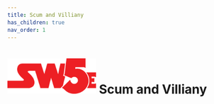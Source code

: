 ```yaml
---
title: Scum and Villiany
has_children: true
nav_order: 1
---
```


# <img src='zz Images/sw5e-logo.png' style= 'float:; width:200px;'> Scum and Villiany